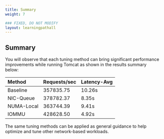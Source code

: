 ```yaml
---
title: Summary
weight: 7

### FIXED, DO NOT MODIFY
layout: learningpathall
---
```


## Summary
You will observe that each tuning method can bring significant performance improvements while running Tomcat as shown in the results summary below:

| Method          | Requests/sec | Latency-Avg |
|:----------------|:-------------|:------------|
| Baseline         | 357835.75    | 10.26s      |
| NIC-Queue       | 378782.37    | 8.35s       |
| NUMA-Local      | 363744.39    | 9.41s       |
| IOMMU           | 428628.50    | 4.92s       |


The same tuning methods can be applied as general guidance to help optimize and tune other network-based workloads.
